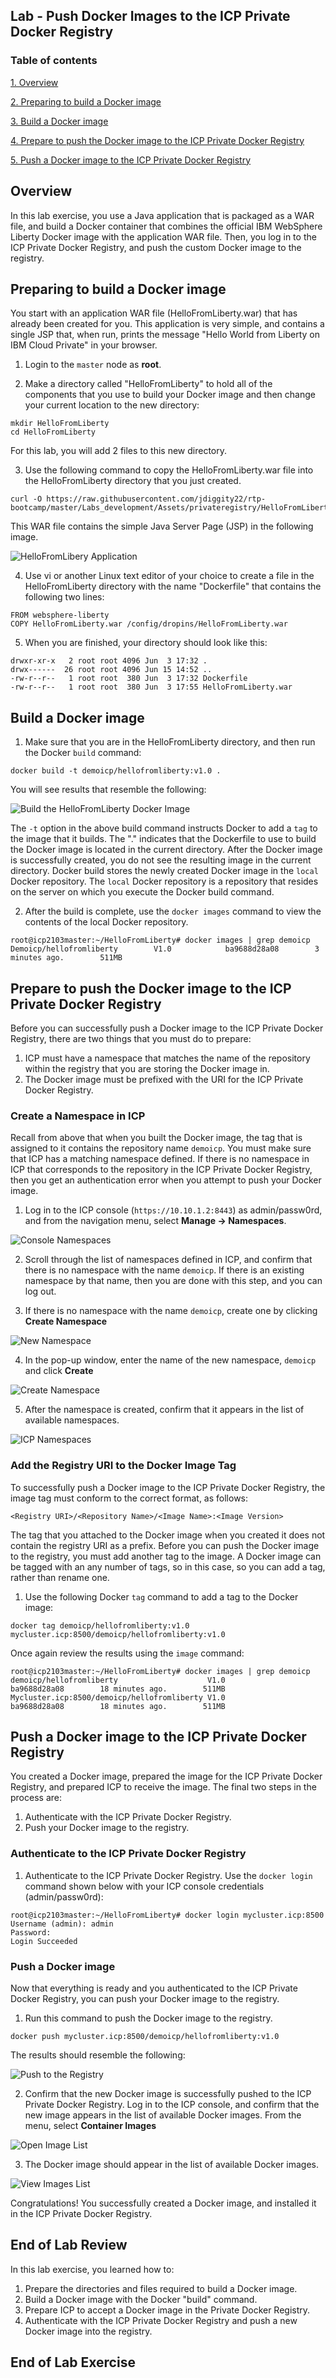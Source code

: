 Lab - Push Docker Images to the ICP Private Docker Registry
---

### Table of contents
[1. Overview](#login)

[2. Preparing to build a Docker image](#prepthebuild)

[3. Build a Docker image](#buildanimage)

[4. Prepare to push the Docker image to the ICP Private Docker Registry](#prepthepush)

[5. Push a Docker image to the ICP Private Docker Registry](#pushtheimage)

## Overview <a name="Overview"></a>
In this lab exercise, you use a Java application that is packaged as a WAR file, and build a Docker container that combines the official IBM WebSphere Liberty Docker image with the application WAR file. Then, you log in to the ICP Private Docker Registry, and push the custom Docker image to the registry.

## Preparing to build a Docker image <a name="prepthebuild"></a>
You start with an application WAR file (HelloFromLiberty.war) that has already been created for you. This application is very simple, and  contains a single JSP that, when run, prints the message "Hello World from Liberty on IBM Cloud Private" in your browser.

1. Login to the `master` node as **root**.

2. Make a directory called "HelloFromLiberty" to hold all of the components that you use to build your Docker image and then change your current location to the new directory:

```
mkdir HelloFromLiberty
cd HelloFromLiberty
```
For this lab, you will add 2 files to this new directory.

3.  Use the following command to copy the HelloFromLiberty.war file into the HelloFromLiberty directory that you just created.  
```
curl -O https://raw.githubusercontent.com/jdiggity22/rtp-bootcamp/master/Labs_development/Assets/privateregistry/HelloFromLiberty.war
```

This WAR file contains the simple Java Server Page (JSP) in the following image.

![HelloFromLibery Application](images/privateregistry/Private-Registry-01.png)

4. Use vi or another Linux text editor of your choice to create a file in the HelloFromLiberty directory with the name "Dockerfile" that contains the following two lines:

```
FROM websphere-liberty
COPY HelloFromLiberty.war /config/dropins/HelloFromLiberty.war
```

5. When you are finished, your directory should look like this:

```
drwxr-xr-x   2 root root 4096 Jun  3 17:32 .
drwx------  26 root root 4096 Jun 15 14:52 ..
-rw-r--r--   1 root root  380 Jun  3 17:32 Dockerfile
-rw-r--r--   1 root root  380 Jun  3 17:55 HelloFromLiberty.war
```

## Build a Docker image <a name="buildanimage"></a>

1. Make sure that you are in the HelloFromLiberty directory, and then run the Docker `build` command:

`docker build -t demoicp/hellofromliberty:v1.0 .`

You will see results that resemble the following:

![Build the HelloFromLiberty Docker Image](images/privateregistry/Private-Registry-04.png)

The `-t` option in the above build command instructs Docker to add a `tag` to the image that it builds.  The "." indicates that the Dockerfile to use to build the Docker image is located in the current directory.  After the Docker image is successfully created, you do not see the resulting image in the current directory. Docker build stores the newly created Docker image in the `local` Docker repository.  The `local` Docker repository is a repository that resides on the server on which you execute the Docker build command.

2. After the build is complete, use the `docker images` command to view the contents of the local Docker repository.

```
root@icp2103master:~/HelloFromLiberty# docker images | grep demoicp
Demoicp/hellofromliberty        V1.0            ba9688d28a08        3 minutes ago.        511MB
```

## Prepare to push the Docker image to the ICP Private Docker Registry <a name="prepthepush"></a>

Before you can successfully push a Docker image to the ICP Private Docker Registry, there are two things that you must do to prepare:

1. ICP must have a namespace that matches the name of the repository within the registry that you are storing the Docker image in.
2. The Docker image must be prefixed with the URI for the ICP Private Docker Registry.

### Create a Namespace in ICP

Recall from above that when you built the Docker image, the tag that is assigned to it contains the repository name `demoicp`.  You must make sure that ICP has a matching namespace defined. If there is no namespace in ICP that corresponds to the repository in the ICP Private Docker Registry, then you get an authentication error when you attempt to push your Docker image.

1. Log in to the ICP console (`https://10.10.1.2:8443`) as admin/passw0rd, and from the navigation menu, select **Manage -> Namespaces**.

![Console Namespaces](images/privateregistry/Private-Registry-08.png)

2. Scroll through the list of namespaces defined in ICP, and confirm that there is no namespace with the name `demoicp`.  If there is an existing namespace by that name, then you are done with this step, and you can log out.  

3. If there is no namespace with the name `demoicp`, create one by clicking **Create Namespace**

![New Namespace](images/privateregistry/Private-Registry-09.png)

4. In the pop-up window, enter the name of the new namespace, `demoicp` and click **Create**

![Create Namespace](images/privateregistry/Private-Registry-10.png)

5. After the namespace is created, confirm that it appears in the list of available namespaces.

![ICP Namespaces](images/privateregistry/Private-Registry-11.png)

### Add the Registry URI to the Docker Image Tag

To successfully push a Docker image to the ICP Private Docker Registry, the image tag must conform to the correct format, as follows:

	<Registry URI>/<Repository Name>/<Image Name>:<Image Version>

The tag that you attached to the Docker image when you created it does not contain the registry URI as a prefix.  Before you can push the Docker image to the registry, you must add another tag to the image. A Docker image can be tagged with an any number of tags, so in this case, so you can add a tag, rather than rename one.  

1. Use the following Docker `tag` command to add a tag to the Docker image:

`docker tag demoicp/hellofromliberty:v1.0 mycluster.icp:8500/demoicp/hellofromliberty:v1.0`

Once again review the results using the `image` command:

```
root@icp2103master:~/HelloFromLiberty# docker images | grep demoicp
demoicp/hellofromliberty                    V1.0           ba9688d28a08        18 minutes ago.        511MB
Mycluster.icp:8500/demoicp/hellofromliberty V1.0           ba9688d28a08        18 minutes ago.        511MB
```

## Push a Docker image to the ICP Private Docker Registry <a name="pushtheimage"></a>

You created a Docker image, prepared the image for the ICP Private Docker Registry, and prepared ICP to receive the image.  The final two steps in the process are:

1. Authenticate with the ICP Private Docker Registry.
2. Push your Docker image to the registry.

### Authenticate to the ICP Private Docker Registry

1. Authenticate to the ICP Private Docker Registry. Use the `docker login` command shown below with your ICP console credentials (admin/passw0rd):

```
root@icp2103master:~/HelloFromLiberty# docker login mycluster.icp:8500
Username (admin): admin
Password:
Login Succeeded
```

### Push a Docker image

Now that everything is ready and you authenticated to the ICP Private Docker Registry, you can push your Docker image to the registry.

1.  Run this command to push the Docker image to the registry.

`docker push mycluster.icp:8500/demoicp/hellofromliberty:v1.0`

The results should resemble the following:

![Push to the Registry](images/privateregistry/Private-Registry-12.png)

2. Confirm that the new Docker image is successfully pushed to the ICP Private Docker Registry. Log in to the ICP console, and confirm that the new image appears in the list of available Docker images. From the menu, select **Container Images**

![Open Image List](images/privateregistry/container-images.jpg)

3. The Docker image should appear in the list of available Docker images.

![View Images List](images/privateregistry/container-images-2.jpg)

Congratulations! You successfully created a Docker image, and installed it in the ICP Private Docker Registry.

## End of Lab Review
  In this lab exercise, you learned how to:
  1. Prepare the directories and files required to build a Docker image.
  2. Build a Docker image with the Docker "build" command.
  2. Prepare ICP to accept a Docker image in the Private Docker Registry.
  3. Authenticate with the ICP Private Docker Registry and push a new Docker image into the registry.

## End of Lab Exercise
